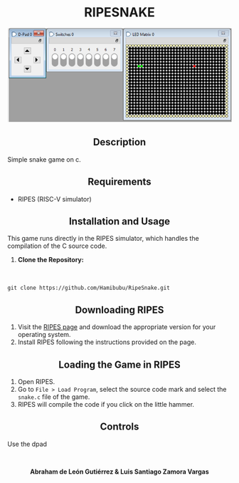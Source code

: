 <h1 align="center">RIPESNAKE</h1>

<p align="center">
  <img src="https://raw.githubusercontent.com/Hamibubu/RipeSnake/main/RipesExample.png" alt="Towers of Hanoi"/>
</p>

<h2 align="center">Description</h2>

Simple snake game on c.

<h2 align="center">Requirements</h2>

- RIPES (RISC-V simulator)

<h2 align="center">Installation and Usage</h2>

This game runs directly in the RIPES simulator, which handles the compilation of the C source code.

1. **Clone the Repository:**
<br>

`
git clone https://github.com/Hamibubu/RipeSnake.git
`
   
<h2 align="center">Downloading RIPES</h2>

1. Visit the [RIPES page](https://github.com/mortbopet/Ripes) and download the appropriate version for your operating system.
2. Install RIPES following the instructions provided on the page.

<h2 align="center">Loading the Game in RIPES</h2>

1. Open RIPES.
2. Go to `File > Load Program`, select the source code mark and select the `snake.c` file of the game.
3. RIPES will compile the code if you click on the little hammer.

<h2 align="center">Controls</h2>

Use the dpad 

<br>
<strong><p align="center">Abraham de León Gutiérrez & Luis Santiago Zamora Vargas</p></strong>
<br>
